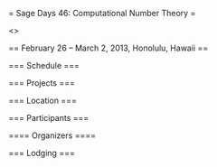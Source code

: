 = Sage Days 46: Computational Number Theory =

<<TableOfContents>>

== February 26 – March 2, 2013, Honolulu,  Hawaii ==

=== Schedule ===

=== Projects ===

=== Location ===

=== Participants ===

==== Organizers ====

=== Lodging ===
